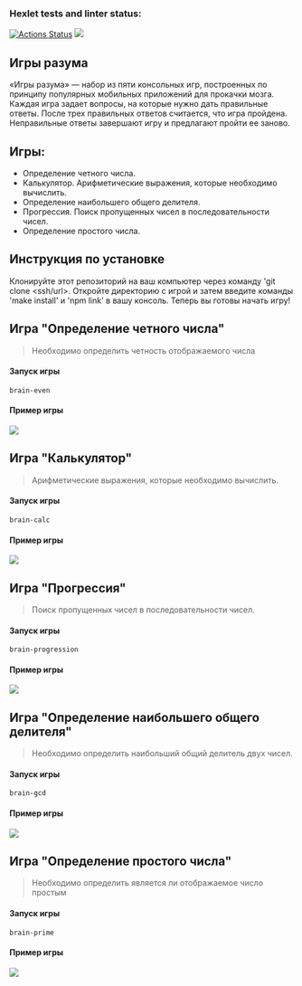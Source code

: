 ### Hexlet tests and linter status:
[![Actions Status](https://github.com/Garlend1/frontend-project-44/workflows/hexlet-check/badge.svg)](https://github.com/Garlend1/frontend-project-44/actions)
<a href="https://codeclimate.com/github/Garlend1/frontend-project-44/maintainability"><img src="https://api.codeclimate.com/v1/badges/482152b02c7414953f42/maintainability" /></a>

## Игры разума

«Игры разума» — набор из пяти консольных игр, построенных по принципу популярных мобильных приложений для прокачки мозга. Каждая игра задает вопросы, на которые нужно дать правильные ответы. После трех правильных ответов считается, что игра пройдена. Неправильные ответы завершают игру и предлагают пройти ее заново. 

## Игры:

- Определение четного числа.
- Калькулятор. Арифметические выражения, которые необходимо вычислить.
- Определение наибольшего общего делителя.
- Прогрессия. Поиск пропущенных чисел в последовательности чисел.
- Определение простого числа.

## Инструкция по установке

Клонируйте этот репозиторий на ваш компьютер через команду 'git clone <ssh/url>. Откройте директорию с игрой и затем введите команды 'make install' и 'npm link' в вашу консоль. Теперь вы готовы начать игру!

## Игра "Определение четного числа"
> Необходимо определить четность отображаемого числа 
#### Запуск игры
```
brain-even 
```
#### Пример игры

<a href="https://asciinema.org/a/NWfWIvj5fhBxNshzV3VDK391H" target="_blank"><img src="https://asciinema.org/a/NWfWIvj5fhBxNshzV3VDK391H.svg" /></a>


## Игра "Калькулятор"
> Арифметические выражения, которые необходимо вычислить.

#### Запуск игры
```
brain-calc
```
#### Пример игры
<a href="https://asciinema.org/a/71l7TrCGpMoq8mlvXR9R7mutf" target="_blank"><img src="https://asciinema.org/a/71l7TrCGpMoq8mlvXR9R7mutf.svg" /></a>

## Игра "Прогрессия" 
> Поиск пропущенных чисел в последовательности чисел.

#### Запуск игры
```
brain-progression
```
#### Пример игры

<a href="https://asciinema.org/a/EYb6t8TsAtjxKojo0HyLm41rU" target="_blank"><img src="https://asciinema.org/a/EYb6t8TsAtjxKojo0HyLm41rU.svg" /></a>

## Игра "Определение наибольшего общего делителя" 
> Необходимо определить наибольший общий делитель двух чисел.

#### Запуск игры
```
brain-gcd
```
#### Пример игры

<a href="https://asciinema.org/a/SI5Gt6o6SygxEjb5mb4n2qCQT" target="_blank"><img src="https://asciinema.org/a/SI5Gt6o6SygxEjb5mb4n2qCQT.svg" /></a>

## Игра "Определение простого числа" 
> Необходимо определить является ли отображаемое число простым

#### Запуск игры
```
brain-prime
```
#### Пример игры

<a href="https://asciinema.org/a/f2CKZoGgr4z57Hz5wQnCBNVxH" target="_blank"><img src="https://asciinema.org/a/f2CKZoGgr4z57Hz5wQnCBNVxH.svg" /></a>